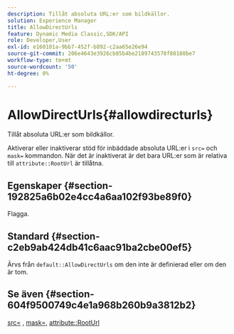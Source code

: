 ```yaml
---
description: Tillåt absoluta URL:er som bildkällor.
solution: Experience Manager
title: AllowDirectUrls
feature: Dynamic Media Classic,SDK/API
role: Developer,User
exl-id: e160101a-9bb7-452f-b892-c2aa65e26e94
source-git-commit: 206e4643e3926cb85b4be2189743578f88180be7
workflow-type: tm+mt
source-wordcount: '50'
ht-degree: 0%

---
```


# AllowDirectUrls{#allowdirecturls}

Tillåt absoluta URL:er som bildkällor.

Aktiverar eller inaktiverar stöd för inbäddade absoluta URL:er i `src=` och `mask=` kommandon. När det är inaktiverat är det bara URL:er som är relativa till `attribute::RootUrl` är tillåtna.

## Egenskaper {#section-192825a6b02e4cc4a6aa102f93be89f0}

Flagga.

## Standard {#section-c2eb9ab424db41c6aac91ba2cbe00ef5}

Ärvs från `default::AllowDirectUrls` om den inte är definierad eller om den är tom.

## Se även {#section-604f9500749c4e1a968b260b9a3812b2}

[src=](../../../../../is-api/http-ref/image-serving-api-ref/c-http-protocol-reference/c-command-reference/r-src.md#reference-f6506637778c4c69bf106a7924a91ab1) , [mask=](../../../../../is-api/http-ref/image-serving-api-ref/c-http-protocol-reference/c-command-reference/r-mask.md#reference-922254e027404fb890b850e2723ee06e), [attribute::RootUrl](../../../../../is-api/image-catalog/image-serving-api-ref/c-image-catalog-reference/c-attributes-reference/r-rooturl.md#reference-3b0e43881020409cbe642366913cf137)
